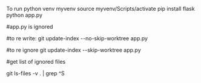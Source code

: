 To run
python venv myvenv
source myvenv/Scripts/activate
pip install flask
python app.py


#app.py is ignored

#to re write:
git update-index --no-skip-worktree app.py

#to re ignore
git update-index --skip-worktree app.py

#get list of ignored files

git ls-files -v . | grep ^S